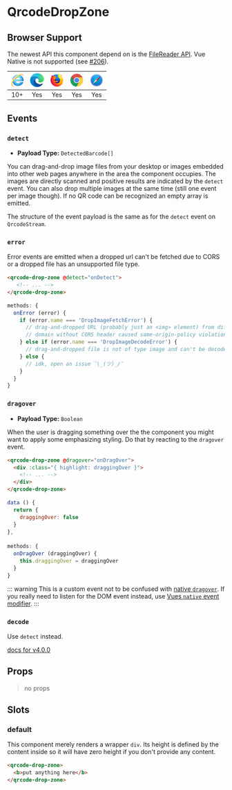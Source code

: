 # QrcodeDropZone

## Browser Support

The newest API this component depend on is the [FileReader API](https://caniuse.com/#feat=filereader).
Vue Native is not supported (see [#206](https://github.com/gruhn/vue-qrcode-reader/issues/206)).

| ![Internet Explorer](./ie_32x32.png) | ![Edge](./edge2019_32x32.png) | ![Firefox](./firefox_32x32.png) | ![Chrome](./chrome_32x32.png) | ![Safari](./safari_32x32.png) |
| :---------------------------------------------------------------------------------------------------------: | :----------------------------------------------------------------------------------------------: | :----------------------------------------------------------------------------------------------------: | :--------------------------------------------------------------------------------------------------: | :--------------------------------------------------------------------------------------------------: |
|                                                     10+                                                     |                                               Yes                                                |                                                  Yes                                                   |                                                 Yes                                                  |                                                 Yes                                                 |


## Events

### `detect`
* **Payload Type:** `DetectedBarcode[]`

You can drag-and-drop image files from your desktop or images embedded into other web pages anywhere in the area the component occupies. 
The images are directly scanned and positive results are indicated by the `detect` event. 
You can also drop multiple images at the same time (still one event per image though).
If no QR code can be recognized an empty array is emitted.

The structure of the event payload is the same as for the `detect` event on `QrcodeStream`.

### `error` <Badge text="new in v5.0.0" type="info" />

Error events are emitted when a dropped url can't be fetched due to CORS or a dropped file has an unsupported file type.

```html
<qrcode-drop-zone @detect="onDetect">
   <!-- ... -->
</qrcode-drop-zone>
```
```javascript
methods: {
  onError (error) {
    if (error.name === 'DropImageFetchError') {
      // drag-and-dropped URL (probably just an <img> element) from different
      // domain without CORS header caused same-origin-policy violation
    } else if (error.name === 'DropImageDecodeError') {
      // drag-and-dropped file is not of type image and can't be decoded
    } else {
      // idk, open an issue ¯\_(ツ)_/¯
    }
  }
}
```

### `dragover`
* **Payload Type:** `Boolean`

When the user is dragging something over the the component you might want to apply some emphasizing styling. Do that by reacting to the `dragover` event.

```html
<qrcode-drop-zone @dragover="onDragOver">
  <div :class="{ highlight: draggingOver }">
    <!-- ... -->
  </div>
</qrcode-drop-zone>
```
```javascript
data () {
  return {
    draggingOver: false
  }
},

methods: {
  onDragOver (draggingOver) {
    this.draggingOver = draggingOver
  }
}
```

::: warning
This is a custom event not to be confused with [native `dragover`](https://developer.mozilla.org/en-US/docs/Web/Events/dragover). If you really need to listen for the DOM event instead, use [Vues `native` event modifier](https://vuejs.org/v2/guide/components-custom-events.html#Binding-Native-Events-to-Components).
:::

### `decode` <Badge text="removed in v5.0.0" type="danger" />

Use `detect` instead.

[docs for v4.0.0](https://github.com/gruhn/vue-qrcode-reader/blob/781484fccd186e8e30c6191f85beec3bd174ef59/docs/api/QrcodeStream.md)

## Props

> no props

## Slots

### default

This component merely renders a wrapper `div`. Its height is defined by the content inside so it will have zero height if you don't provide any content.

```html
<qrcode-drop-zone>
  <b>put anything here</b>
</qrcode-drop-zone>
```
